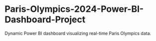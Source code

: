 # Paris-Olympics-2024-Power-BI-Dashboard-Project
Dynamic Power BI dashboard visualizing real-time Paris Olympics data.
